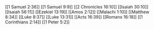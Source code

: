 [[1 Samuel 2:36]]
[[1 Samuel 9:9]]
[[2 Chronicles 16:10]]
[[Isaiah 30:10]]
[[Isaiah 56:11]]
[[Ezekiel 13:19]]
[[Amos 2:12]]
[[Malachi 1:10]]
[[Matthew 8:34]]
[[Luke 8:37]]
[[Luke 13:31]]
[[Acts 16:39]]
[[Romans 16:18]]
[[1 Corinthians 2:14]]
[[1 Peter 5:2]]

